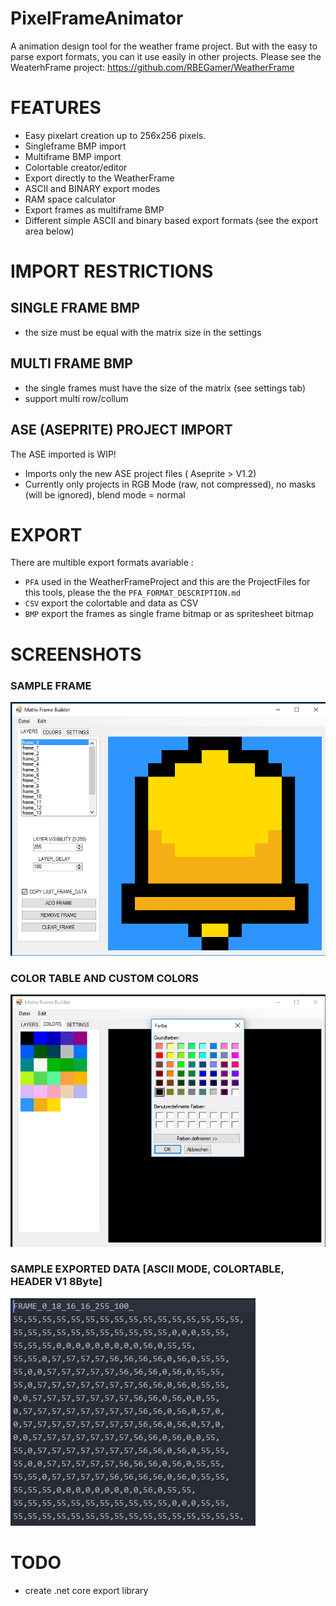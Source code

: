 # PixelFrameAnimator
A animation design tool for the weather frame project.
But with the easy to parse export formats, you can it use easily in other projects.
Please see the WeaterhFrame project:
https://github.com/RBEGamer/WeatherFrame

# FEATURES
* Easy pixelart creation up to 256x256 pixels.
* Singleframe BMP import
* Multiframe BMP import
* Colortable creator/editor
* Export directly to the WeatherFrame
* ASCII and BINARY export modes
* RAM space calculator
* Export frames as multiframe BMP
* Different simple ASCII and binary based export formats (see the export area below)

# IMPORT RESTRICTIONS

## SINGLE FRAME BMP
* the size must be equal with the matrix size in the settings

## MULTI FRAME BMP
* the single frames must have the size of the matrix (see settings tab)
* support multi row/collum

## ASE (ASEPRITE) PROJECT IMPORT
The ASE imported is WIP!
* Imports only the new ASE project files ( Aseprite > V1.2)
* Currently only projects in RGB Mode (raw, not compressed), no masks (will be ignored), blend mode = normal


# EXPORT
There are multible export formats avariable :
* `PFA` used in the WeatherFrameProject and this are the ProjectFiles for this tools, please the the `PFA_FORMAT_DESCRIPTION.md`
* `CSV` export the colortable and data as CSV
* `BMP` export the frames as single frame bitmap or as spritesheet bitmap


# SCREENSHOTS
### SAMPLE FRAME
![Gopher image](/documentation/screenshots/sample_1.PNG)

### COLOR TABLE AND CUSTOM COLORS
![Gopher image](/documentation/screenshots/sample_2_add_custom_color.PNG)

### SAMPLE EXPORTED DATA [ASCII MODE, COLORTABLE, HEADER V1 8Byte]
![Gopher image](/documentation/screenshots/sample_3_exported_data.PNG)


# TODO
* create .net core export library
